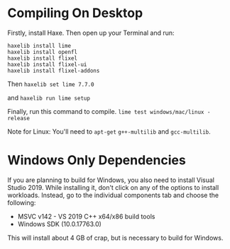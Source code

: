 # Compiling On Desktop
Firstly, install Haxe. Then open up your Terminal and run:
```
haxelib install lime
haxelib install openfl
haxelib install flixel
haxelib install flixel-ui
haxelib install flixel-addons
```
Then
```haxelib set lime 7.7.0```

and
```haxelib run lime setup```

Finally, run this command to compile.
```lime test windows/mac/linux -release```

Note for Linux: You'll need to `apt-get` `g++-multilib` and `gcc-multilib`.

# Windows Only Dependencies
If you are planning to build for Windows, you also need to install Visual Studio 2019. 
While installing it, don't click on any of the options to install workloads.
Instead, go to the individual components tab and choose the following:

-   MSVC v142 - VS 2019 C++ x64/x86 build tools
-   Windows SDK (10.0.17763.0)

This will install about 4 GB of crap, but is necessary to build for Windows.
